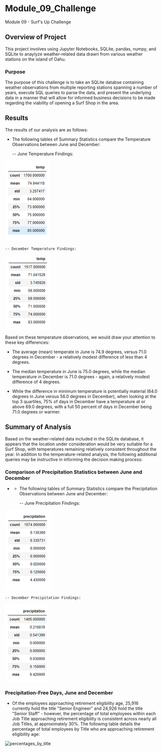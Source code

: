 # Module_09_Challenge
Module 09 - Surf's Up Challenge

## Overview of Project
This project involves using Jupyter Notebooks, SQLite, pandas, numpy, and SQLite to anaylyze weather-related data drawn from various weather stations on the island of Oahu. 

### Purpose
The purpose of this challenge is to take an SQLite databse containing weather observations from multiple reporting stations spanning a number of years, execute SQL queries to parse the data, and present the underlying data in a manner that will allow for informed business decisions to be made regarding the viability of opening a Surf Shop in the area.  

## Results
The results of our analysis are as follows:

- The following tables of Summary Statistics compare the Temperature Observations between June and December:

    -- June Temperature Findings:
    
![June Statistics](/Images/June_statistics.png)

    -- December Temperature Findings:
  
![December Statistics](/Images/december_statistics.png)

Based on these temperature observations, we would draw your attention to these key differences:

- The average (mean) temperate in June is 74.9 degrees, versus 71.0 degrees in December - a relatively modest difference of less than 4 degrees.

- The median temperature in June is 75.0 degrees, while the median temperature in December is 71.0 degrees - again, a relatively modest difference of 4 degrees.

- While the difference in minimum temperature is potentially material (64.0 degrees in June versus 56.0 degrees in December), when looking at the top 3 quartiles, 75% of days in December have a temperature at or above 69.0 degrees, with a full 50 percent of days in December being 71.0 degrees or warmer.

## Summary of Analysis
Based on the weather-related data included in the SQLite database, it appears that the location under consideration would be very suitable for a Surf Shop, with temperatures remaining relatively consistent throughout the year.  In addition to the temperature-related analysis, the following additional queries may be instructive in informing the decision making process: 

### Comparison of Precipitation Statistics between June and December

- - The following tables of Summary Statistics compare the Precipitation Observations between June and December:

    -- June Precipitation Findings:
    
![June Statistics](/Images/june_precipitation.png)

    -- December Precipitation Findings:
  
![December Statistics](/Images/december_precipitation.png)

### Precipitation-Free Days, June and December

- Of the employees approaching retirement eligibility  age, 25,916 currently hold the title "Senior Engineer" and 24,926 hold the title "Senior Staff" - however, the percentage of total employees within each Job Title approaching retirement eligibility is consistent across nearly all Job Titles, at approximately 30%.  The following table details the percentage of total employees by Title who are approaching retirement eligibility age:
    
![percentages_by_title](/Images/percentages_by_title.png)
